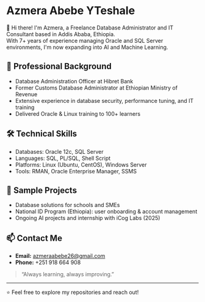 # Azmera Abebe YTeshale

👋 Hi there! I'm Azmera, a Freelance Database Administrator and IT Consultant based in Addis Ababa, Ethiopia.  
With 7+ years of experience managing Oracle and SQL Server environments, I'm now expanding into AI and Machine Learning.

## 💼 Professional Background
- Database Administration Officer at Hibret Bank
- Former Customs Database Administrator at Ethiopian Ministry of Revenue
- Extensive experience in database security, performance tuning, and IT training
- Delivered Oracle & Linux training to 100+ learners

## 🛠️ Technical Skills
- Databases: Oracle 12c, SQL Server
- Languages: SQL, PL/SQL, Shell Script
- Platforms: Linux (Ubuntu, CentOS), Windows Server
- Tools: RMAN, Oracle Enterprise Manager, SSMS

## 📂 Sample Projects
- Database solutions for schools and SMEs
- National ID Program (Ethiopia): user onboarding & account management
- Ongoing AI projects and internship with iCog Labs (2025)

## 📫 Contact Me
- **Email:** azmeraabebe26@gmail.com
- **Phone:** +251 918 664 908

> “Always learning, always improving.”

---

⭐ Feel free to explore my repositories and reach out!
